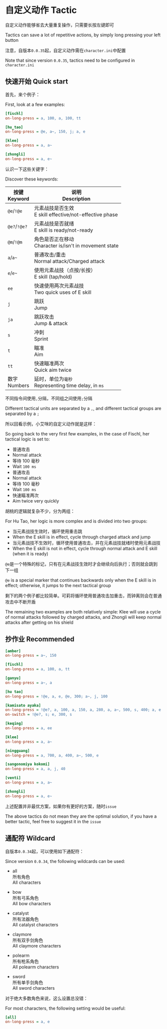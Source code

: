 # 自定义动作 Tactic

自定义动作能够省去大量重复操作，只需要长按左键即可

Tactics can save a lot of repetitive actions, by simply long pressing your left button

注意，自版本`0.0.35`起，自定义动作需在`character.ini`中配置

Note that since version `0.0.35`, tactics need to be configured in `character.ini`

## 快速开始 Quick start

首先，来个例子：

First, look at a few examples:

```ini
[fischl]
on-long-press = a, 100, a, 100, tt

[hu_tao]
on-long-press = @e, a~, 150, j; a, e

[klee]
on-long-press = a, a~

[zhongli]
on-long-press = a, e~
```

认识一下这些关键字：

Discover these keywords:

| 按键<br>Keyword | 说明<br>Description                                       |
| --------------- | --------------------------------------------------------- |
| `@e`/`!@e`      | 元素战技是否生效<br>E skill effective/not-effective phase |
| `@e?`/`!@e?`    | 元素战技是否就绪<br>E skill is ready/not-ready            |
| `@m`/`!@m`      | 角色是否正在移动<br>Character is/isn't in movement state  |
| `a`/`a~`        | 普通攻击/重击<br>Normal attack/Charged attack             |
| `e`/`e~`        | 使用元素战技（点按/长按）<br>E skill (tap/hold)           |
| `ee`            | 快速使用两次元素战技<br>Two quick uses of E skill         |
| `j`             | 跳跃<br>Jump                                              |
| `ja`            | 跳跃攻击<br>Jump & attack                                 |
| `s`             | 冲刺<br>Sprint                                            |
| `t`             | 瞄准<br>Aim                                               |
| `tt`            | 快速瞄准两次<br>Quick aim twice                           |
| 数字<br>Numbers | 延时，单位为`毫秒`<br>Representing time delay, in `ms`    |

不同指令间使用`,`分隔，不同组之间使用`;`分隔

Different tactical units are separated by a `,`, and different tactical groups are separated by a `;`

所以回看示例，小艾咪的自定义动作就是这样：

So going back to the very first few examples, in the case of Fischl, her tactical logic is set to:

- 普通攻击
- Normal attack
- 等待 100 毫秒
- Wait `100 ms`
- 普通攻击
- Normal attack
- 等待 100 毫秒
- Wait `100 ms`
- 快速瞄准两次
- Aim twice very quickly

胡桃的逻辑就复杂不少，分为两组：

For Hu Tao, her logic is more complex and is divided into two groups:

- 当元素战技生效时，循环使用重击跳
- When the E skill is in effect, cycle through charged attack and jump
- 当元素战技不生效时，循环使用普通攻击，并在元素战技就绪时使用元素战技
- When the E skill is not in effect, cycle through normal attack and E skill (when it is ready)

`@e`是一个特殊的标记，只有在元素战技生效时才会继续向后执行；否则就会跳到下一组

`@e` is a special marker that continues backwards only when the E skill is in effect; otherwise, it jumps to the next tactical group

剩下的两个例子都比较简单。可莉将循环使用普通攻击加重击，而钟离则会在普通攻击中不断开盾

The remaining two examples are both relatively simple: Klee will use a cycle of normal attacks followed by charged attacks, and Zhongli will keep normal attacks after getting on his shield

## 抄作业 Recommended

```ini
[amber]
on-long-press = a~, 150

[fischl]
on-long-press = a, 100, a, tt

[ganyu]
on-long-press = a~, a

[hu tao]
on-long-press = !@e, a, e, @e, 300; a~, j, 100

[kamisato ayaka]
on-long-press = !@e?, a, 100, a, 150, a, 280, a, a~, 500, s, 400; a, e
on-switch = !@e?, s; e, 300, s

[keqing]
on-long-press = a, ee

[klee]
on-long-press = a, a~

[ningguang]
on-long-press = a, 700, a, 400, a~, 500, e

[sangonomiya kokomi]
on-long-press = a, a, j, 40

[venti]
on-long-press = a, a~

[zhongli]
on-long-press = a, e~
```

上述配置并非最优方案，如果你有更好的方案，随时`issue`

The above tactics do not mean they are the optimal solution, if you have a better tactic, feel free to suggest it in the `issue`

## 通配符 Wildcard

自版本`0.0.34`起，可以使用如下通配符：

Since version `0.0.34`, the following wildcards can be used:

- all
  <br>所有角色
  <br>All characters

- bow
  <br>所有弓系角色
  <br>All bow characters

- catalyst
  <br>所有法器角色
  <br>All catalyst characters

- claymore
  <br>所有双手剑角色
  <br>All claymore characters

- polearm
  <br>所有枪系角色
  <br>All polearm characters

- sword
  <br>所有单手剑角色
  <br>All sword characters

对于绝大多数角色来说，这么设置总没错：

For most characters, the following setting would be useful:

```ini
[all]
on-long-press = a, e
```
